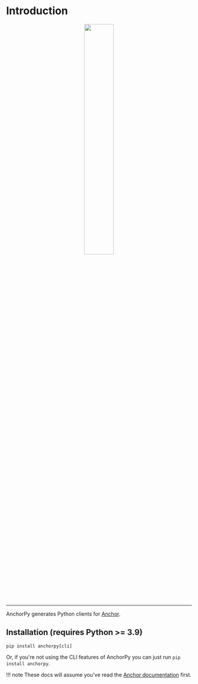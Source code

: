 # Introduction
<div align="center">
    <img src="https://raw.githubusercontent.com/kevinheavey/anchorpy/main/docs/img/logo.png" width="40%" height="40%">
</div>

---

AnchorPy generates Python clients for [Anchor](https://github.com/project-serum/anchor).

## Installation (requires Python >= 3.9)

```shell
pip install anchorpy[cli]
```

Or, if you're not using the CLI features of AnchorPy you can just run `pip install anchorpy`.


!!! note
    These docs will assume you've read the [Anchor documentation](https://project-serum.github.io/anchor/tutorials/tutorial-0.html) first.
